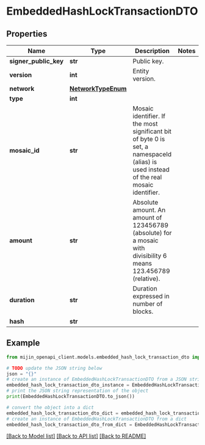 # EmbeddedHashLockTransactionDTO


## Properties

Name | Type | Description | Notes
------------ | ------------- | ------------- | -------------
**signer_public_key** | **str** | Public key. | 
**version** | **int** | Entity version. | 
**network** | [**NetworkTypeEnum**](NetworkTypeEnum.md) |  | 
**type** | **int** |  | 
**mosaic_id** | **str** | Mosaic identifier. If the most significant bit of byte 0 is set, a namespaceId (alias) is used instead of the real mosaic identifier.  | 
**amount** | **str** | Absolute amount. An amount of 123456789 (absolute) for a mosaic with divisibility 6 means 123.456789 (relative). | 
**duration** | **str** | Duration expressed in number of blocks. | 
**hash** | **str** |  | 

## Example

```python
from mijin_openapi_client.models.embedded_hash_lock_transaction_dto import EmbeddedHashLockTransactionDTO

# TODO update the JSON string below
json = "{}"
# create an instance of EmbeddedHashLockTransactionDTO from a JSON string
embedded_hash_lock_transaction_dto_instance = EmbeddedHashLockTransactionDTO.from_json(json)
# print the JSON string representation of the object
print(EmbeddedHashLockTransactionDTO.to_json())

# convert the object into a dict
embedded_hash_lock_transaction_dto_dict = embedded_hash_lock_transaction_dto_instance.to_dict()
# create an instance of EmbeddedHashLockTransactionDTO from a dict
embedded_hash_lock_transaction_dto_from_dict = EmbeddedHashLockTransactionDTO.from_dict(embedded_hash_lock_transaction_dto_dict)
```
[[Back to Model list]](../README.md#documentation-for-models) [[Back to API list]](../README.md#documentation-for-api-endpoints) [[Back to README]](../README.md)


